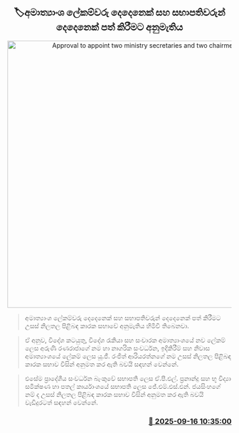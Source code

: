 <p align='center'><b><h2 align='center' title='Approval to appoint two ministry secretaries and two chairmen'>🏷අමාත්‍යාංශ ලේකම්වරු දෙදෙනෙක් සහ සභාපතිවරුන් දෙදෙනෙක් පත් කිරීමට අනුමැතිය</h2></b></p>
<p align='center'><img src='https://helakuru.sgp1.cdn.digitaloceanspaces.com/esana/images/lib/parliment-archived.jpg' width='600' alt='Approval to appoint two ministry secretaries and two chairmen'></p>

> අමාත්‍යාංශ ලේකම්වරු දෙදෙනෙක් සහ සභාපතිවරුන් දෙදෙනෙක් පත් කිරීමට උසස් නිලතල පිළිබඳ කාරක සභාවේ අනුමැතිය හිමිවී තිබෙනවා.

> ඒ අනුව, විදේශ කටයුතු, විදේශ රැකියා සහ සංචාරක අමාත්‍යාංශයේ නව ලේකම් ලෙස අරුණි රණරාජාගේ නම හා නාගරික සංවර්ධන, ඉදිකිරීම් සහ නිවාස අමාත්‍යාංශයේ ලේකම් ලෙස යූ.ජී. රංජිත් ආරියරත්නගේ නම උසස් නිලතල පිළිබඳ කාරක සභාව විසින් අනුමත කර ඇති බවයි සඳහන් වෙන්නේ.

> එසේම ප්‍රාදේශීය සංවර්ධන බැංකුවේ සභාපති ලෙස ඒ.පී.එල්. ප්‍රනාන්දු සහ භූ විද්‍යා සමීක්ෂණ හා පතල් කාර්යාංශයේ සභාපති ලෙස ජේ.එම්.එස්.එන්. ජයසිංහගේ නම් ද උසස් නිලතල පිළිබ﻿ඳ කාරක සභාව විසින් අනුමත කර ඇති බවයි වැඩිදුරටත් සඳහන් වෙන්නේ.



<h3 align='right'><a href='https://www.helakuru.lk/esana/p/113659/'>📅 2025-09-16 10:35:00</a></h3>

